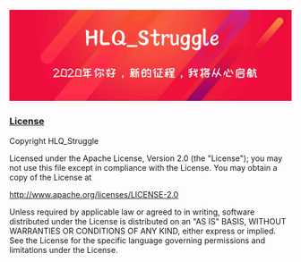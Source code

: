 
<p style="text-align: center;"><img src="/Images/HLQ_Struggle.png" alt="HLQ_Struggle 心语"></img></p>

### [License](/LICENSE)

Copyright HLQ_Struggle

Licensed under the Apache License, Version 2.0 (the "License");
you may not use this file except in compliance with the License.
You may obtain a copy of the License at

   http://www.apache.org/licenses/LICENSE-2.0

Unless required by applicable law or agreed to in writing, software
distributed under the License is distributed on an "AS IS" BASIS,
WITHOUT WARRANTIES OR CONDITIONS OF ANY KIND, either express or implied.
See the License for the specific language governing permissions and
limitations under the License.
